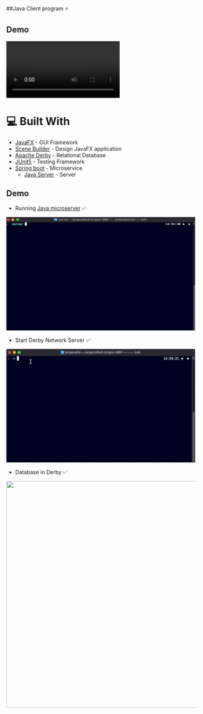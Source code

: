 ##Java Client program ⭐️
## Demo
<video src='https://user-images.githubusercontent.com/57515225/156465227-16ad8c74-81f3-4e0b-8fd5-3265225292bf.mp4'></video>

# 💻 Built With

* [JavaFX](https://openjfx.io) - GUI Framework
* [Scene Builder](https://gluonhq.com/products/scene-builder/) - Design JavaFX application
* [Apache Derby](https://db.apache.org/derby/) - Relational Database
* [JUnit5](https://junit.org/junit5/docs/current/user-guide/) - Testing Framework
* [Spring boot](https://spring.io/projects/spring-boot) - Microservice
  * [Java Server](https://github.com/jlcalleu18/GameServer) - Server

## Demo 
* Running [Java microserver](https://github.com/jlcalleu18/GameServer) ✅
 <img src="readmeFiles/javaServer.gif" width="500" height="300"> 
 
* Start Derby Network Server ✅
 <img src="readmeFiles/startDerby.gif" width="500" height="300">
 
* Database in Derby ✅
 <img src="readmeFiles/derby.gif" width="600" height="600">


